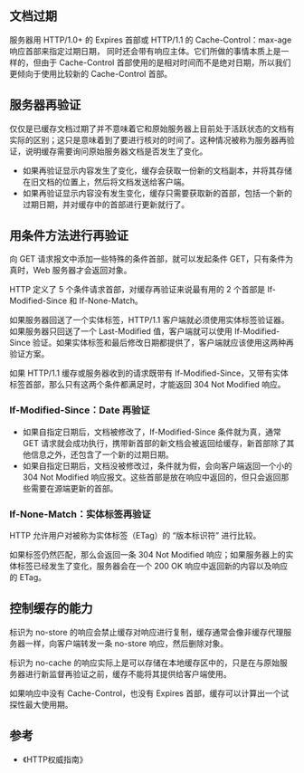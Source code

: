 ## 文档过期

服务器用 HTTP/1.0+ 的 Expires 首部或 HTTP/1.1 的 Cache-Control：max-age 响应首部来指定过期日期，
同时还会带有响应主体。它们所做的事情本质上是一样的，但由于 Cache-Control 首部使用的是相对时间而不是绝对日期，所以我们更倾向于使用比较新的 Cache-Control 首部。

## 服务器再验证

仅仅是已缓存文档过期了并不意味着它和原始服务器上目前处于活跃状态的文档有实际的区别；这只是意味着到了要进行核对的时间了。这种情况被称为服务器再验证，说明缓存需要询问原始服务器文档是否发生了变化。

- 如果再验证显示内容发生了变化，缓存会获取一份新的文档副本，并将其存储在旧文档的位置上，然后将文档发送给客户端。
- 如果再验证显示内容没有发生变化，缓存只需要获取新的首部，包括一个新的过期日期，并对缓存中的首部进行更新就行了。

## 用条件方法进行再验证

向 GET 请求报文中添加一些特殊的条件首部，就可以发起条件 GET，只有条件为真时，Web 服务器才会返回对象。

HTTP 定义了 5 个条件请求首部，对缓存再验证来说最有用的 2 个首部是 If-Modified-Since 和 If-None-Match。

如果服务器回送了一个实体标签，HTTP/1.1 客户端就必须使用实体标签验证器。如果服务器只回送了一个 Last-Modified 值，客户端就可以使用 If-Modified-Since 验证。如果实体标签和最后修改日期都提供了，客户端就应该使用这两种再验证方案。

如果 HTTP/1.1 缓存或服务器收到的请求既带有 If-Modified-Since，又带有实体标签首部，那么只有这两个条件都满足时，才能返回 304 Not Modified 响应。

### If-Modified-Since：Date 再验证

- 如果自指定日期后，文档被修改了，If-Modified-Since 条件就为真，通常 GET 请求就会成功执行，携带新首部的新文档会被返回给缓存，新首部除了其他信息之外，还包含了一个新的过期日期。
- 如果自指定日期后，文档没被修改过，条件就为假，会向客户端返回一个小的 304 Not Modified 响应报文。这些首部是放在响应中返回的，但只会返回那些需要在源端更新的首部。

### If-None-Match：实体标签再验证

HTTP 允许用户对被称为实体标签（ETag）的 “版本标识符” 进行比较。

如果标签仍然匹配，那么会返回一条 304 Not Modified 响应；如果服务器上的实体标签已经发生了变化，服务器会在一个 200 OK 响应中返回新的内容以及响应的 ETag。

## 控制缓存的能力

标识为 no-store 的响应会禁止缓存对响应进行复制，缓存通常会像非缓存代理服务器一样，向客户端转发一条 no-store 响应，然后删除对象。

标识为 no-cache 的响应实际上是可以存储在本地缓存区中的，只是在与原始服务器进行新监督再验证之前，缓存不能将其提供给客户端使用。

如果响应中没有 Cache-Control，也没有 Expires 首部，缓存可以计算出一个试探性最大使用期。

## 参考

- 《HTTP权威指南》
